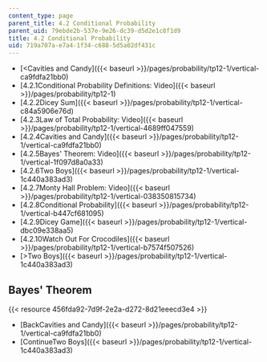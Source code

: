 ```yaml
---
content_type: page
parent_title: 4.2 Conditional Probability
parent_uid: 79ebde2b-537e-9e26-dc39-d5d2e1c8f1d9
title: 4.2 Conditional Probability
uid: 719a707a-e7a4-1f34-c688-5d5a02df431c
---
```


*   [\<Cavities and Candy]({{< baseurl >}}/pages/probability/tp12-1/vertical-ca9fdfa21bb0)
*   [4.2.1Conditional Probability Definitions: Video]({{< baseurl >}}/pages/probability/tp12-1)
*   [4.2.2Dicey Sum]({{< baseurl >}}/pages/probability/tp12-1/vertical-c84a5906e76d)
*   [4.2.3Law of Total Probability: Video]({{< baseurl >}}/pages/probability/tp12-1/vertical-4689ff047559)
*   [4.2.4Cavities and Candy]({{< baseurl >}}/pages/probability/tp12-1/vertical-ca9fdfa21bb0)
*   [4.2.5Bayes' Theorem: Video]({{< baseurl >}}/pages/probability/tp12-1/vertical-1f097d8a0a33)
*   [4.2.6Two Boys]({{< baseurl >}}/pages/probability/tp12-1/vertical-1c440a383ad3)
*   [4.2.7Monty Hall Problem: Video]({{< baseurl >}}/pages/probability/tp12-1/vertical-038350815734)
*   [4.2.8Conditional Probability]({{< baseurl >}}/pages/probability/tp12-1/vertical-b447cf681095)
*   [4.2.9Dicey Game]({{< baseurl >}}/pages/probability/tp12-1/vertical-dbc09e338aa5)
*   [4.2.10Watch Out For Crocodiles]({{< baseurl >}}/pages/probability/tp12-1/vertical-b7574f507526)
*   [\>Two Boys]({{< baseurl >}}/pages/probability/tp12-1/vertical-1c440a383ad3)

Bayes' Theorem
--------------

{{< resource 456fda92-7d9f-2e2a-d272-8d21eeecd3e4 >}}

*   [BackCavities and Candy]({{< baseurl >}}/pages/probability/tp12-1/vertical-ca9fdfa21bb0)
*   [ContinueTwo Boys]({{< baseurl >}}/pages/probability/tp12-1/vertical-1c440a383ad3)